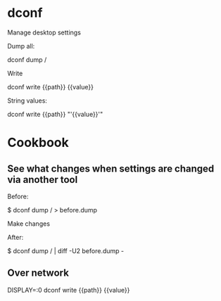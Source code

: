 # dconf

Manage desktop settings

Dump all:

dconf dump /

Write

dconf write {{path}} {{value}}

String values:

dconf write {{path}} "'{{value}}'"

# Cookbook

## See what changes when settings are changed via another tool

Before:

$ dconf dump / > before.dump

Make changes

After:

$ dconf dump / | diff -U2 before.dump -

## Over network

DISPLAY=:0 dconf write {{path}} {{value}}
